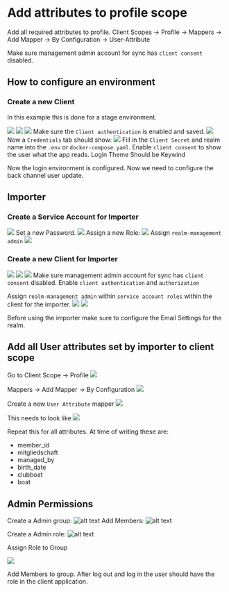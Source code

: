 # Add attributes to profile scope

Add all required attributes to profile.
Client Scopes -> Profile -> Mappers -> Add Mapper -> By Configuration -> User-Attribute

Make sure management admin account for sync has `client consent` disabled.

## How to configure an environment
### Create a new Client

In this example this is done for a stage environment.

![](keycloak-screenshot/image.png)
![](keycloak-screenshot/image-1.png)
![](keycloak-screenshot/image-2.png)
Make sure the `Client authentication` is enabled and saved.
![](keycloak-screenshot/image-3.png)
Now a `Credentials` tab should show:
![](keycloak-screenshot/image-4.png)
Fill in the `Client Secret` and realm name into the `.env` or `docker-compose.yaml`.
Enable `client consent` to show the user what the app reads.
Login Theme Should be Keywind

Now the login environment is configured. Now we need to configure the back channel user update.

## Importer
### Create a Service Account for Importer

![](keycloak-screenshot/image-5.png)
Set a new Password.
![](keycloak-screenshot/image-6.png)
Assign a new Role:
![](keycloak-screenshot/image-7.png)
Assign `realm-management admin`
![](keycloak-screenshot/image-8.png)

### Create a new Client for Importer

![](keycloak-screenshot/image-9.png)
![](keycloak-screenshot/image-10.png)
![](keycloak-screenshot/image-11.png)
Make sure management admin account for sync has `client consent` disabled.
Enable `client authentication` and `authorization`

Assign `realm-management admin` within `service account roles` within the client for the importer.
![](keycloak-screenshot/image-12.png)
![](keycloak-screenshot/image-13.png)

Before using the importer make sure to configure the Email Settings for the realm.

## Add all User attributes set by importer to client scope

Go to Client Scope -> Profile
![](keycloak-screenshot/image-14.png)

Mappers -> Add Mapper -> By Configuration
![](keycloak-screenshot/image-15.png)

Create a new `User Attribute` mapper
![](keycloak-screenshot/image-16.png)

This needs to look like
![](keycloak-screenshot/image-17.png)

Repeat this for all attributes.
At time of writing these are:
- member_id
- mitgliedschaft
- managed_by
- birth_date
- clubboat
- boat

## Admin Permissions
Create a Admin group:
![alt text](image.png)
Add Members:
![alt text](image-1.png)

Create a Admin role:
![alt text](image-2.png)

Assign Role to Group

![](image-3.png)

Add Members to group. After log out and log in the user should have the role in the client application.
